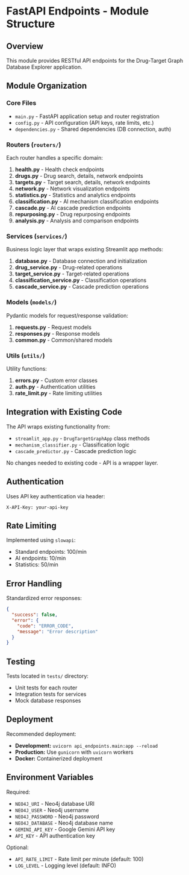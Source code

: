 # FastAPI Endpoints - Module Structure

## Overview

This module provides RESTful API endpoints for the Drug-Target Graph Database Explorer application.

## Module Organization

### Core Files
- `main.py` - FastAPI application setup and router registration
- `config.py` - API configuration (API keys, rate limits, etc.)
- `dependencies.py` - Shared dependencies (DB connection, auth)

### Routers (`routers/`)
Each router handles a specific domain:

1. **health.py** - Health check endpoints
2. **drugs.py** - Drug search, details, network endpoints
3. **targets.py** - Target search, details, network endpoints
4. **network.py** - Network visualization endpoints
5. **statistics.py** - Statistics and analytics endpoints
6. **classification.py** - AI mechanism classification endpoints
7. **cascade.py** - AI cascade prediction endpoints
8. **repurposing.py** - Drug repurposing endpoints
9. **analysis.py** - Analysis and comparison endpoints

### Services (`services/`)
Business logic layer that wraps existing Streamlit app methods:

1. **database.py** - Database connection and initialization
2. **drug_service.py** - Drug-related operations
3. **target_service.py** - Target-related operations
4. **classification_service.py** - Classification operations
5. **cascade_service.py** - Cascade prediction operations

### Models (`models/`)
Pydantic models for request/response validation:

1. **requests.py** - Request models
2. **responses.py** - Response models
3. **common.py** - Common/shared models

### Utils (`utils/`)
Utility functions:

1. **errors.py** - Custom error classes
2. **auth.py** - Authentication utilities
3. **rate_limit.py** - Rate limiting utilities

## Integration with Existing Code

The API wraps existing functionality from:
- `streamlit_app.py` - `DrugTargetGraphApp` class methods
- `mechanism_classifier.py` - Classification logic
- `cascade_predictor.py` - Cascade prediction logic

No changes needed to existing code - API is a wrapper layer.

## Authentication

Uses API key authentication via header:
```
X-API-Key: your-api-key
```

## Rate Limiting

Implemented using `slowapi`:
- Standard endpoints: 100/min
- AI endpoints: 10/min
- Statistics: 50/min

## Error Handling

Standardized error responses:
```json
{
  "success": false,
  "error": {
    "code": "ERROR_CODE",
    "message": "Error description"
  }
}
```

## Testing

Tests located in `tests/` directory:
- Unit tests for each router
- Integration tests for services
- Mock database responses

## Deployment

Recommended deployment:
- **Development:** `uvicorn api_endpoints.main:app --reload`
- **Production:** Use `gunicorn` with `uvicorn` workers
- **Docker:** Containerized deployment

## Environment Variables

Required:
- `NEO4J_URI` - Neo4j database URI
- `NEO4J_USER` - Neo4j username
- `NEO4J_PASSWORD` - Neo4j password
- `NEO4J_DATABASE` - Neo4j database name
- `GEMINI_API_KEY` - Google Gemini API key
- `API_KEY` - API authentication key

Optional:
- `API_RATE_LIMIT` - Rate limit per minute (default: 100)
- `LOG_LEVEL` - Logging level (default: INFO)

